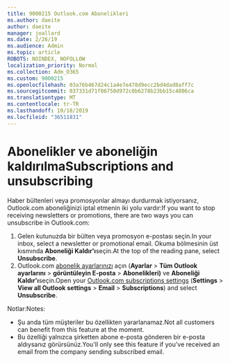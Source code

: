 ```yaml
---
title: 9000215 Outlook.com Abonelikleri
ms.author: daeite
author: daeite
manager: joallard
ms.date: 2/26/19
ms.audience: Admin
ms.topic: article
ROBOTS: NOINDEX, NOFOLLOW
localization_priority: Normal
ms.collection: Adm_O365
ms.custom: 9000215
ms.openlocfilehash: 03a76b467d24c1a4e7e478d9ecc2bd4dad8aff7c
ms.sourcegitcommit: 037331d71f06750d972c0b6278b23bb15c4806ca
ms.translationtype: MT
ms.contentlocale: tr-TR
ms.lasthandoff: 10/18/2019
ms.locfileid: "36511831"
---
```

# <a name="subscriptions-and-unsubscribing"></a><span data-ttu-id="bd225-102">Abonelikler ve aboneliğin kaldırılma</span><span class="sxs-lookup"><span data-stu-id="bd225-102">Subscriptions and unsubscribing</span></span>

<span data-ttu-id="bd225-103">Haber bültenleri veya promosyonlar almayı durdurmak istiyorsanız, Outlook.com aboneliğinizi iptal etmenin iki yolu vardır:</span><span class="sxs-lookup"><span data-stu-id="bd225-103">If you want to stop receiving newsletters or promotions, there are two ways you can unsubscribe in Outlook.com:</span></span>

1. <span data-ttu-id="bd225-104">Gelen kutunuzda bir bülten veya promosyon e-postası seçin.</span><span class="sxs-lookup"><span data-stu-id="bd225-104">In your inbox, select a newsletter or promotional email.</span></span> <span data-ttu-id="bd225-105">Okuma bölmesinin üst kısmında **Aboneliği Kaldır'ı**seçin.</span><span class="sxs-lookup"><span data-stu-id="bd225-105">At the top of the reading pane, select **Unsubscribe**.</span></span>
2. <span data-ttu-id="bd225-106">Outlook.com [abonelik ayarlarınızı](https://outlook.live.com/mail/options/mail/brandsSubscriptions) açın (**Ayarlar** > **Tüm Outlook ayarlarını** > **görüntüleyin E-posta** > **Abonelikleri)** ve **Aboneliği Kaldır'ı**seçin.</span><span class="sxs-lookup"><span data-stu-id="bd225-106">Open your [Outlook.com subscriptions settings](https://outlook.live.com/mail/options/mail/brandsSubscriptions) (**Settings** > **View all Outlook settings** > **Email** > **Subscriptions**) and select **Unsubscribe**.</span></span>

<span data-ttu-id="bd225-107">Notlar:</span><span class="sxs-lookup"><span data-stu-id="bd225-107">Notes:</span></span>

- <span data-ttu-id="bd225-108">Şu anda tüm müşteriler bu özellikten yararlanamaz.</span><span class="sxs-lookup"><span data-stu-id="bd225-108">Not all customers can benefit from this feature at the moment.</span></span>
- <span data-ttu-id="bd225-109">Bu özelliği yalnızca şirketten abone e-posta gönderen bir e-posta aldıysanız görürsünüz.</span><span class="sxs-lookup"><span data-stu-id="bd225-109">You'll only see this feature if you've received an email from the company sending subscribed email.</span></span>